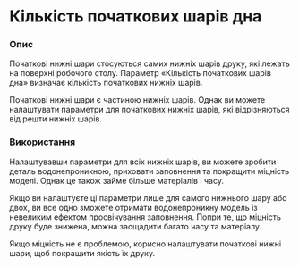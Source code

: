 Кількість початкових шарів дна
====

### **Опис**

Початкові нижні шари стосуються самих нижніх шарів друку, які лежать на поверхні робочого столу. Параметр «Кількість початкових шарів дна» визначає кількість початкових нижніх шарів.

Початкові нижні шари є частиною нижніх шарів. Однак ви можете налаштувати параметри для початкових нижніх шарів, які відрізняються від решти нижніх шарів.

### **Використання**

Налаштувавши параметри для всіх нижніх шарів, ви можете зробити деталь водонепроникною, приховати заповнення та покращити міцність моделі. Однак це також займе більше матеріалів і часу.

Якщо ви налаштуєте ці параметри лише для самого нижнього шару або двох, ви все одно зможете отримати водонепроникну модель із невеликим ефектом просвічування заповнення. Попри те, що міцність друку буде знижена, можна заощадити багато часу та матеріалу.

Якщо міцність не є проблемою, корисно налаштувати початкові нижні шари, щоб покращити якість їх друку.
